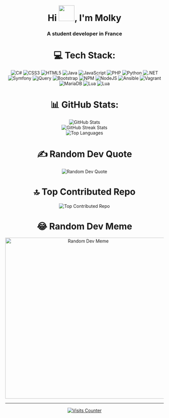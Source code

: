 <h1 align="center">Hi <img src="https://emojis.slackmojis.com/emojis/images/1577305505/7373/hand_wave.gif?1577305505" width="50" />, I'm Molky</h1>
<h3 align="center">A student developer in France</h3>


<h1 align="center">💻 Tech Stack:</h1>

<p align="center">
  <img src="https://img.shields.io/badge/c%23-%23239120.svg?style=for-the-badge&logo=c-sharp&logoColor=white" alt="C#">
  <img src="https://img.shields.io/badge/css3-%231572B6.svg?style=for-the-badge&logo=css3&logoColor=white" alt="CSS3">
  <img src="https://img.shields.io/badge/html5-%23E34F26.svg?style=for-the-badge&logo=html5&logoColor=white" alt="HTML5">
  <img src="https://img.shields.io/badge/java-%23ED8B00.svg?style=for-the-badge&logo=java&logoColor=white" alt="Java">
  <img src="https://img.shields.io/badge/javascript-%23323330.svg?style=for-the-badge&logo=javascript&logoColor=%23F7DF1E" alt="JavaScript">
  <img src="https://img.shields.io/badge/php-%23777BB4.svg?style=for-the-badge&logo=php&logoColor=white" alt="PHP">
  <img src="https://img.shields.io/badge/python-3670A0?style=for-the-badge&logo=python&logoColor=ffdd54" alt="Python">
  <img src="https://img.shields.io/badge/.NET-5C2D91?style=for-the-badge&logo=.net&logoColor=white" alt=".NET">
  <img src="https://img.shields.io/badge/symfony-%23000000.svg?style=for-the-badge&logo=symfony&logoColor=white" alt="Symfony">
  <img src="https://img.shields.io/badge/jquery-%230769AD.svg?style=for-the-badge&logo=jquery&logoColor=white" alt="jQuery">
  <img src="https://img.shields.io/badge/bootstrap-%23563D7C.svg?style=for-the-badge&logo=bootstrap&logoColor=white" alt="Bootstrap">
  <img src="https://img.shields.io/badge/NPM-%23000000.svg?style=for-the-badge&logo=npm&logoColor=white" alt="NPM">
  <img src="https://img.shields.io/badge/node.js-6DA55F?style=for-the-badge&logo=node.js&logoColor=white" alt="NodeJS">
  <img src="https://img.shields.io/badge/ansible-%231A1918.svg?style=for-the-badge&logo=ansible&logoColor=white" alt="Ansible">
  <img src="https://img.shields.io/badge/vagrant-%231563FF.svg?style=for-the-badge&logo=vagrant&logoColor=white" alt="Vagrant">
  <img src="https://img.shields.io/badge/MariaDB-003545?style=for-the-badge&logo=mariadb&logoColor=white" alt="MariaDB">
  <img src="https://img.shields.io/badge/lua-%232C2D72.svg?style=for-the-badge&logo=lua&logoColor=white" alt="Lua">
  <img src="https://img.shields.io/badge/react-%23818181.svg?style=for-the-badge&logo=react&logoColor=%2361dbfb" alt="Lua">
</p>

<h1 align="center">📊 GitHub Stats:</h1>

<p align="center">
  <img src="https://github-readme-stats.vercel.app/api?username=molky-dev&theme=dark&hide_border=false&include_all_commits=false&count_private=false" alt="GitHub Stats"><br/>
  <img src="https://github-readme-streak-stats.herokuapp.com/?user=molky-dev&theme=dark&hide_border=false" alt="GitHub Streak Stats"><br/>
  <img src="https://github-readme-stats.vercel.app/api/top-langs/?username=molky-dev&theme=dark&hide_border=false&include_all_commits=false&count_private=false&layout=compact" alt="Top Languages">
</p>

<h1 align="center">✍️ Random Dev Quote</h1>
  
<p align="center">
  <img src="https://quotes-github-readme.vercel.app/api?type=horizontal&theme=radical" alt="Random Dev Quote">
</p>

<h1 align="center">🔝 Top Contributed Repo</h1>
  
<p align="center">
  <img src="https://github-contributor-stats.vercel.app/api?username=molky-dev&limit=5&theme=dark&combine_all_yearly_contributions=true" alt="Top Contributed Repo">
</p>

<h1 align="center">😂 Random Dev Meme</h1>

<p align="center">
  <img src="https://rm.up.railway.app/" width="512px" alt="Random Dev Meme">
</p>

---

<p align="center">
  <a href="https://visitcount.itsvg.in/api?id=molky-dev&icon=0&color=0"><img src="https://visitcount.itsvg.in/api?id=molky-dev&icon=0&color=0" alt="Visits Counter"></a>
</p>
